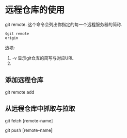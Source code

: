 # 远程仓库的使用
git remote.
这个命令会列出你指定的每一个远程服务器的简称.

```shell
$git remote
origin
```
选项:
1. -v 显示git仓库的简写与对应URL
2. 

## 添加远程仓库
git remote add <shortname> <url>

## 从远程仓库中抓取与拉取
git fetch [remote-name]

git push [remote-name]

